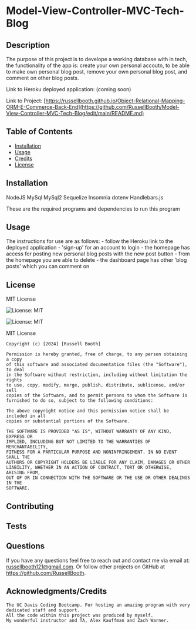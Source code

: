 # Model-View-Controller-MVC-Tech-Blog 

  ## Description

  The purpose of this project is to develope a working database with in tech, the functionality of the app is: create your own personal accoutn, to be able to make own personal blog post, remove your own personal blog post, and comment on other blog posts.

  Link to Heroku deployed application: (coming soon)
  
  Link to Project: [https://russellbooth.github.io/Object-Relational-Mapping-ORM-E-Commerce-Back-End](https://github.com/RussellBooth/Model-View-Controller-MVC-Tech-Blog/edit/main/README.md)

  ## Table of Contents

  - [Installation](#installation)
  - [Usage](#usage)
  - [Credits](#credits)
  - [License](#license)

  ## Installation

  NodeJS
  MySql
  MySql2
  Sequelize
  Insomnia
  dotenv
  Handlebars.js

  These are the required programs and dependencies to run this program

  ## Usage

  The instructions for use are as follows:
    - follow the Heroku link to the deployed application
    - 'sign-up' for an account to login
    - the homepage has access for posting new personal blog posts with the new post button
    - from the homepage you are able to delete 
    - the dashboard page has other 'blog posts' which you can comment on

  ## License

  MIT License

  ![License: MIT](https://img.shields.io/badge/license-MIT-blue)

  ![License: MIT](https://choosealicense.com/licenses/mit/)

  MIT License

    Copyright (c) [2024] [Russell Booth]
    
    Permission is hereby granted, free of charge, to any person obtaining a copy
    of this software and associated documentation files (the "Software"), to deal
    in the Software without restriction, including without limitation the rights
    to use, copy, modify, merge, publish, distribute, sublicense, and/or sell
    copies of the Software, and to permit persons to whom the Software is
    furnished to do so, subject to the following conditions:
    
    The above copyright notice and this permission notice shall be included in all
    copies or substantial portions of the Software.
    
    THE SOFTWARE IS PROVIDED "AS IS", WITHOUT WARRANTY OF ANY KIND, EXPRESS OR
    IMPLIED, INCLUDING BUT NOT LIMITED TO THE WARRANTIES OF MERCHANTABILITY,
    FITNESS FOR A PARTICULAR PURPOSE AND NONINFRINGEMENT. IN NO EVENT SHALL THE
    AUTHORS OR COPYRIGHT HOLDERS BE LIABLE FOR ANY CLAIM, DAMAGES OR OTHER
    LIABILITY, WHETHER IN AN ACTION OF CONTRACT, TORT OR OTHERWISE, ARISING FROM,
    OUT OF OR IN CONNECTION WITH THE SOFTWARE OR THE USE OR OTHER DEALINGS IN THE
    SOFTWARE.

  ## Contributing
  
  ## Tests

  ## Questions

  If you have any questions feel free to reach out and contact me via email at: russellbooth121@gmail.com.
  Or follow other projects on GitHub at https://github.com/RussellBooth.

  ## Acknowledgments/Credits

    The UC Davis Coding Bootcamp. For hosting an amazing program with very dedicated staff and support.
    All the code within this project was produced by myself.
    My wonderful instructor and TA, Alex Kauffman and Zach Warner.
